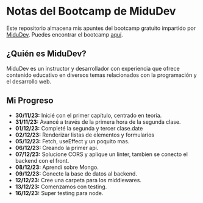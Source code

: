 # Notas del Bootcamp de MiduDev

Este repositorio almacena mis apuntes del bootcamp gratuito impartido por [MiduDev](https://www.youtube.com/c/Midudev). Puedes encontrar el bootcamp [aquí](https://www.youtube.com/watch?v=wTpuKOhGfJE&list=PLV8x_i1fqBw0Kn_fBIZTa3wS_VZAqddX7&index=1&pp=iAQB).

## ¿Quién es MiduDev?

MiduDev es un instructor y desarrollador con experiencia que ofrece contenido educativo en diversos temas relacionados con la programación y el desarrollo web.

## Mi Progreso

- **30/11/23:** Inicié con el primer capítulo, centrado en teoría.
- **31/11/23:** Avancé a través de la primera hora de la segunda clase.
- **01/12/23:** Completé la segunda y tercer clase.date
- **02/12/23:** Renderizar listas de elementos y formularios 
- **05/12/23:** Fetch, useEffect y un poquito mas.
- **06/12/23:** Creando la primer api.
- **07/12/23:** Solucione CORS y aplique un linter, tambien se conecto el backend con el front.
- **08/12/23:** Aprendi sobre Mongo.
- **09/12/23:** Conecte la base de datos al backend.
- **12/12/23:** Cree una carpeta para los middlewares.
- **13/12/23:** Comenzamos con testing.
- **16/12/23:** Super testing para node.
